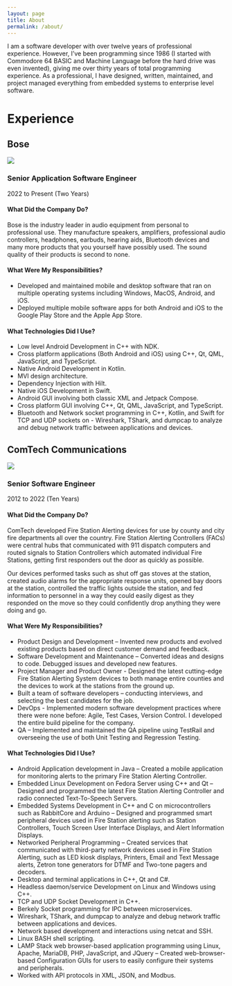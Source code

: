 ```yaml
---
layout: page
title: About
permalink: /about/
---
```


I am a software developer with over twelve years of professional experience. However, I’ve been programming since 1986 (I started with Commodore 64 BASIC and Machine Language before the hard drive was even invented), giving me over thirty years of total programming experience. As a professional, I have designed, written, maintained, and project managed everything from embedded systems to enterprise level software. 

# Experience
 
## Bose
![](https://raw.githubusercontent.com/erickveil/erickveil.github.com/master/bose.png|400)

### Senior Application Software Engineer
2022 to Present (Two Years)

#### What Did the Company Do?
Bose is the industry leader in audio equipment from personal to professional use. They manufacture speakers, amplifiers, professional audio controllers, headphones, earbuds, hearing aids, Bluetooth devices and many more products that you yourself have possibly used. The sound quality of their products is second to none.

#### What Were My Responsibilities?
- Developed and maintained mobile and desktop software that ran on multiple operating systems including Windows, MacOS, Android, and iOS.
- Deployed multiple mobile software apps for both Android and iOS to the Google Play Store and the Apple App Store.

#### What Technologies Did I Use?
- Low level Android Development in C++ with NDK.
- Cross platform applications (Both Android and iOS) using C++, Qt, QML, JavaScript, and TypeScript.
- Native Android Development in Kotlin.
- MVI design architecture.
- Dependency Injection with Hilt.
- Native iOS Development in Swift.
- Android GUI involving both classic XML and Jetpack Compose.
- Cross platform GUI involving C++, Qt, QML, JavaScript, and TypeScript.
- Bluetooth and Network socket programming in C++, Kotlin, and Swift for TCP and UDP sockets on - Wireshark, TShark, and dumpcap to analyze and debug network traffic between applications and devices.
 
## ComTech Communications
![](https://raw.githubusercontent.com/erickveil/erickveil.github.com/master/comtech.png|400)

### Senior Software Engineer
2012 to 2022 (Ten Years)

#### What Did the Company Do?
ComTech developed Fire Station Alerting devices for use by county and city fire departments all over the country. Fire Station Alerting Controllers (FACs) were central hubs that communicated with 911 dispatch computers and routed signals to Station Controllers which automated individual Fire Stations, getting first responders out the door as quickly as possible. 

Our devices performed tasks such as shut off gas stoves at the station, created audio alarms for the appropriate response units, opened bay doors at the station, controlled the traffic lights outside the station, and fed information to personnel in a way they could easily digest as they responded on the move so they could confidently drop anything they were doing and go.

#### What Were My Responsibilities?
- Product Design and Development – Invented new products and evolved existing products based on direct customer demand and feedback.
- Software Development and Maintenance – Converted ideas and designs to code. Debugged issues and developed new features.
- Project Manager and Product Owner - Designed the latest cutting-edge Fire Station Alerting System devices to both manage entire counties and the devices to work at the stations from the ground up.
- Built a team of software developers – conducting interviews, and selecting the best candidates for the job.
- DevOps - Implemented modern software development practices where there were none before: Agile, Test Cases, Version Control. I developed the entire build pipeline for the company.
- QA – Implemented and maintained the QA pipeline using TestRail and overseeing the use of both Unit Testing and Regression Testing.

#### What Technologies Did I Use?
- Android Application development in Java – Created a mobile application for monitoring alerts to the primary Fire Station Alerting Controller.
- Embedded Linux Development on Fedora Server using C++ and Qt – Designed and programmed the latest Fire Station Alerting Controller and radio connected Text-To-Speech Servers.
- Embedded Systems Development in C++ and C on microcontrollers such as RabbitCore and Arduino – Designed and programmed smart peripheral devices used in Fire Station alerting such as Station Controllers, Touch Screen User Interface Displays, and Alert Information Displays.
- Networked Peripheral Programming – Created services that communicated with third-party network devices used in Fire Station Alerting, such as LED kiosk displays, Printers, Email and Text Message alerts, Zetron tone generators for DTMF and Two-tone pagers and decoders.
- Desktop and terminal applications in C++, Qt and C#.
- Headless daemon/service Development on Linux and Windows using C++.
- TCP and UDP Socket Development in C++.
- Berkely Socket programming for IPC between microservices.
- Wireshark, TShark, and dumpcap to analyze and debug network traffic between applications and devices.
- Network based development and interactions using netcat and SSH.
- Linux BASH shell scripting.
- LAMP Stack web browser-based application programming using Linux, Apache, MariaDB, PHP, JavaScript, and JQuery – Created web-browser-based Configuration GUIs for users to easily configure their systems and peripherals.
- Worked with API protocols in XML, JSON, and Modbus.
